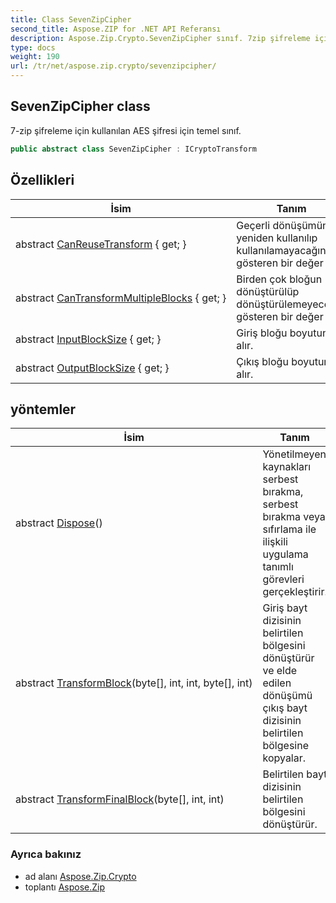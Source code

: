 ```yaml
---
title: Class SevenZipCipher
second_title: Aspose.ZIP for .NET API Referansı
description: Aspose.Zip.Crypto.SevenZipCipher sınıf. 7zip şifreleme için kullanılan AES şifresi için temel sınıf.
type: docs
weight: 190
url: /tr/net/aspose.zip.crypto/sevenzipcipher/
---
```

## SevenZipCipher class

7-zip şifreleme için kullanılan AES şifresi için temel sınıf.

```csharp
public abstract class SevenZipCipher : ICryptoTransform
```

## Özellikleri

| İsim | Tanım |
| --- | --- |
| abstract [CanReuseTransform](../../aspose.zip.crypto/sevenzipcipher/canreusetransform/) { get; } | Geçerli dönüşümün yeniden kullanılıp kullanılamayacağını gösteren bir değer alır. |
| abstract [CanTransformMultipleBlocks](../../aspose.zip.crypto/sevenzipcipher/cantransformmultipleblocks/) { get; } | Birden çok bloğun dönüştürülüp dönüştürülemeyeceğini gösteren bir değer alır. |
| abstract [InputBlockSize](../../aspose.zip.crypto/sevenzipcipher/inputblocksize/) { get; } | Giriş bloğu boyutunu alır. |
| abstract [OutputBlockSize](../../aspose.zip.crypto/sevenzipcipher/outputblocksize/) { get; } | Çıkış bloğu boyutunu alır. |

## yöntemler

| İsim | Tanım |
| --- | --- |
| abstract [Dispose](../../aspose.zip.crypto/sevenzipcipher/dispose/)() | Yönetilmeyen kaynakları serbest bırakma, serbest bırakma veya sıfırlama ile ilişkili uygulama tanımlı görevleri gerçekleştirir. |
| abstract [TransformBlock](../../aspose.zip.crypto/sevenzipcipher/transformblock/)(byte[], int, int, byte[], int) | Giriş bayt dizisinin belirtilen bölgesini dönüştürür ve elde edilen dönüşümü çıkış bayt dizisinin belirtilen bölgesine kopyalar. |
| abstract [TransformFinalBlock](../../aspose.zip.crypto/sevenzipcipher/transformfinalblock/)(byte[], int, int) | Belirtilen bayt dizisinin belirtilen bölgesini dönüştürür. |

### Ayrıca bakınız

* ad alanı [Aspose.Zip.Crypto](../../aspose.zip.crypto/)
* toplantı [Aspose.Zip](../../)


